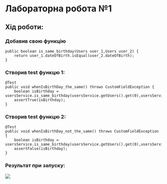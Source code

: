 # Лабораторна робота №1

## Хід роботи:

### Добавив свою функцію

    public boolean is_same_birthday(Users user_1,Users user_2) {
        return user_1.dateOfBirth.isEqual(user_2.dateOfBirth);
    }
    
### Створив test функцю 1:
    @Test
    public void whenIsBirthDay_the_same() throws CustomFieldException {
        boolean isBirthday = usersService.is_same_birthday(usersService.getUsers().get(0),usersService.getUsers().get(1));
        assertTrue(isBirthday);
    }
    
### Створив test функцю 2:

    @Test
    public void whenIsBirthDay_not_the_same() throws CustomFieldException {
        boolean isBirthday = usersService.is_same_birthday(usersService.getUsers().get(0),usersService.getUsers().get(1));
        assertFalse(isBirthday);
    }

### Результат при запуску:
![](https://github.com/brunoauditore/NULP_QA/edit/main/lab1/image.png)

